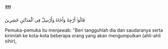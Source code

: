 ##### 111

<span class="ayah">قَالُوٓا۟ أَرْجِهْ وَأَخَاهُ وَأَرْسِلْ فِى ٱلْمَدَآئِنِ حَٰشِرِينَ</span>

<span class="ayah_translation">Pemuka-pemuka itu menjawab: "Beri tangguhlah dia dan saudaranya serta kirimlah ke kota-kota beberapa orang yang akan mengumpulkan (ahli-ahli sihir),</span>

